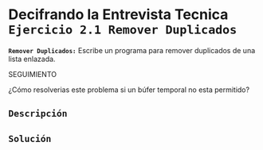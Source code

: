 # Decifrando la Entrevista Tecnica `Ejercicio 2.1 Remover Duplicados`

**`Remover Duplicados:`** Escribe un programa para remover duplicados de una lista enlazada.

SEGUIMIENTO

¿Cómo resolverias este problema si un búfer temporal no esta permitido?

## `Descripción`


## `Solución`
